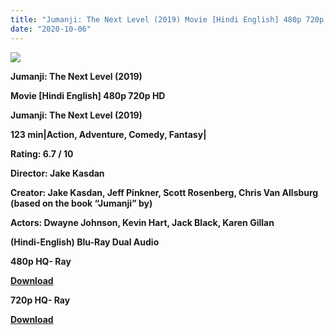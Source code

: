 ```yaml
---
title: "Jumanji: The Next Level (2019) Movie [Hindi English] 480p 720p HD"
date: "2020-10-06"
---
```


[**![](https://1.bp.blogspot.com/-cq5jK7l_raw/XsqMwfOf7fI/AAAAAAAACLA/kM4akNNNdhkfm6aMDQ_kHysvpv77-fSvQCLcBGAsYHQ/s1600/jumanji_the_next_level3.jpg)**](https://1.bp.blogspot.com/-cq5jK7l_raw/XsqMwfOf7fI/AAAAAAAACLA/kM4akNNNdhkfm6aMDQ_kHysvpv77-fSvQCLcBGAsYHQ/s1600/jumanji_the_next_level3.jpg)

**Jumanji: The Next Level (2019)**

**Movie \[Hindi English\] 480p 720p HD**

**Jumanji: The Next Level (2019)**

**123 min|Action, Adventure, Comedy, Fantasy|**

**Rating: 6.7 / 10** 

**Director: Jake Kasdan**

**Creator: Jake Kasdan, Jeff Pinkner, Scott Rosenberg, Chris Van Allsburg (based on the book “Jumanji” by)**

**Actors: Dwayne Johnson, Kevin Hart, Jack Black, Karen Gillan**

 **(Hindi-English) Blu-Ray Dual Audio**

**480p HQ- Ray**

**[Download](https://healthtipschk.co/25026/)** 

**720p HQ- Ray**

[**Download**](https://healthtipschk.co/25024/)
